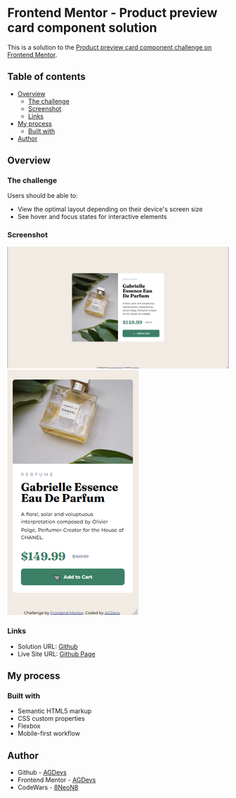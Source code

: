 # Frontend Mentor - Product preview card component solution

This is a solution to the [Product preview card component challenge on Frontend Mentor](https://www.frontendmentor.io/challenges/product-preview-card-component-GO7UmttRfa).

## Table of contents

- [Overview](#overview)
  - [The challenge](#the-challenge)
  - [Screenshot](#screenshot)
  - [Links](#links)
- [My process](#my-process)
  - [Built with](#built-with)
- [Author](#author)


## Overview

### The challenge

Users should be able to:

- View the optimal layout depending on their device's screen size
- See hover and focus states for interactive elements

### Screenshot

![](./images/desktop_screenshot.png)
![](./images/mobile_screenshot.png)

### Links

- Solution URL: [Github](https://github.com/8NeoN8/frontEndMasters-product-preview-card)
- Live Site URL: [Github Page](https://8neon8.github.io/frontEndMasters-product-preview-card/)

## My process

### Built with

- Semantic HTML5 markup
- CSS custom properties
- Flexbox
- Mobile-first workflow

## Author

- Github - [AGDevs](https://www.github.com/8NeoN8)
- Frontend Mentor - [AGDevs](https://www.frontendmentor.io/profile/8NeoN8)
- CodeWars - [8NeoN8](https://www.codewars.com/users/8NeoN8)